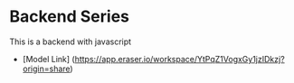 # Backend Series
This is a backend with javascript

- [Model Link] (https://app.eraser.io/workspace/YtPqZ1VogxGy1jzIDkzj?origin=share)

